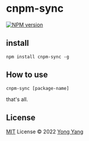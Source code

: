 # cnpm-sync

[![NPM version](https://img.shields.io/npm/v/cnpm-sync?color=a1b858&label=)](https://www.npmjs.com/package/cnpm-sync)

## install

```
npm install cnpm-sync -g
```

## How to use

```
cnpm-sync [package-name]
```

that's all.

## License

[MIT](./LICENSE) License © 2022 [Yong Yang](https://github.com/imyangyong)
